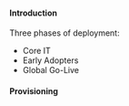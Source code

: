 #### Introduction
Three phases of deployment:
- Core IT
- Early Adopters
- Global Go-Live

#### Provisioning

